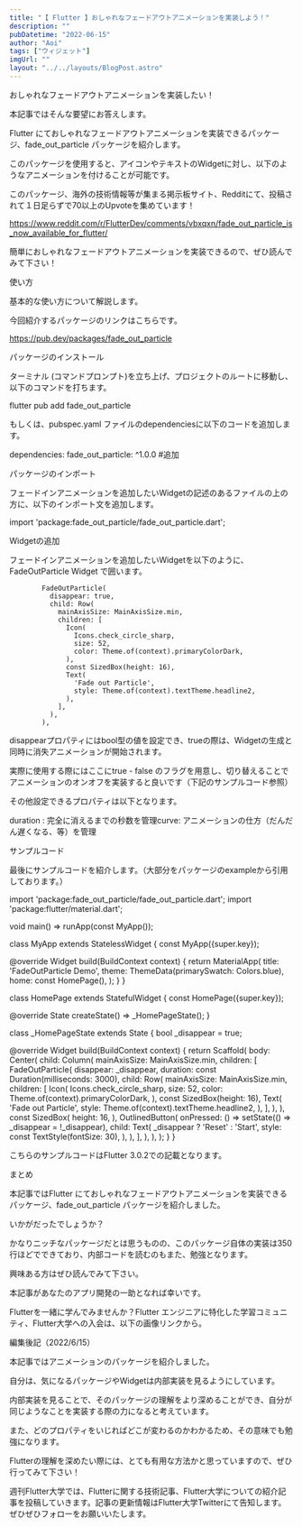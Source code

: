 ```yaml
---
title: "【 Flutter 】おしゃれなフェードアウトアニメーションを実装しよう！"
description: ""
pubDatetime: "2022-06-15"
author: "Aoi"
tags: ["ウィジェット"]
imgUrl: ""
layout: "../../layouts/BlogPost.astro"
---
```




おしゃれなフェードアウトアニメーションを実装したい！




本記事ではそんな要望にお答えします。



Flutter にておしゃれなフェードアウトアニメーションを実装できるパッケージ、fade_out_particle パッケージを紹介します。



このパッケージを使用すると、アイコンやテキストのWidgetに対し、以下のようなアニメーションを付けることが可能です。







このパッケージ、海外の技術情報等が集まる掲示板サイト、Redditにて、投稿されて１日足らずで70以上のUpvoteを集めています！




https://www.reddit.com/r/FlutterDev/comments/vbxqxn/fade_out_particle_is_now_available_for_flutter/




簡単におしゃれなフェードアウトアニメーションを実装できるので、ぜひ読んでみて下さい！



使い方



基本的な使い方について解説します。



今回紹介するパッケージのリンクはこちらです。




https://pub.dev/packages/fade_out_particle




パッケージのインストール



ターミナル (コマンドプロンプト)を立ち上げ、プロジェクトのルートに移動し、以下のコマンドを打ちます。



flutter pub add fade_out_particle



もしくは、pubspec.yaml ファイルのdependenciesに以下のコードを追加します。



dependencies:
  fade_out_particle: ^1.0.0 #追加



パッケージのインポート



フェードインアニメーションを追加したいWidgetの記述のあるファイルの上の方に、以下のインポート文を追加します。



import 'package:fade_out_particle/fade_out_particle.dart';



Widgetの追加



フェードインアニメーションを追加したいWidgetを以下のように、FadeOutParticle Widget で囲います。



            FadeOutParticle(
              disappear: true,
              child: Row(
                mainAxisSize: MainAxisSize.min,
                children: [
                  Icon(
                    Icons.check_circle_sharp,
                    size: 52,
                    color: Theme.of(context).primaryColorDark,
                  ),
                  const SizedBox(height: 16),
                  Text(
                    'Fade out Particle',
                    style: Theme.of(context).textTheme.headline2,
                  ),
                ],
              ),
            ),



disappearプロパティにはbool型の値を設定でき、trueの際は、Widgetの生成と同時に消失アニメーションが開始されます。



実際に使用する際にはここにtrue - false のフラグを用意し、切り替えることでアニメーションのオンオフを実装すると良いです（下記のサンプルコード参照）



その他設定できるプロパティは以下となります。



duration : 完全に消えるまでの秒数を管理curve: アニメーションの仕方（だんだん遅くなる、等）を管理



サンプルコード



最後にサンプルコードを紹介します。（大部分をパッケージのexampleから引用しております。）



import 'package:fade_out_particle/fade_out_particle.dart';
import 'package:flutter/material.dart';

void main() => runApp(const MyApp());

class MyApp extends StatelessWidget {
  const MyApp({super.key});

  @override
  Widget build(BuildContext context) {
    return MaterialApp(
      title: 'FadeOutParticle Demo',
      theme: ThemeData(primarySwatch: Colors.blue),
      home: const HomePage(),
    );
  }
}

class HomePage extends StatefulWidget {
  const HomePage({super.key});

  @override
  State<HomePage> createState() => _HomePageState();
}

class _HomePageState extends State<HomePage> {
  bool _disappear = true;

  @override
  Widget build(BuildContext context) {
    return Scaffold(
      body: Center(
        child: Column(
          mainAxisSize: MainAxisSize.min,
          children: [
            FadeOutParticle(
              disappear: _disappear,
              duration: const Duration(milliseconds: 3000),
              child: Row(
                mainAxisSize: MainAxisSize.min,
                children: [
                  Icon(
                    Icons.check_circle_sharp,
                    size: 52,
                    color: Theme.of(context).primaryColorDark,
                  ),
                  const SizedBox(height: 16),
                  Text(
                    'Fade out Particle',
                    style: Theme.of(context).textTheme.headline2,
                  ),
                ],
              ),
            ),
            const SizedBox(
              height: 16,
            ),
            OutlinedButton(
              onPressed: () => setState(() => _disappear = !_disappear),
              child: Text(
                _disappear ? 'Reset' : 'Start',
                style: const TextStyle(fontSize: 30),
              ),
            ),
          ],
        ),
      ),
    );
  }
}





こちらのサンプルコードはFlutter 3.0.2での記載となります。




まとめ







本記事ではFlutter にておしゃれなフェードアウトアニメーションを実装できるパッケージ、fade_out_particle パッケージを紹介しました。



いかがだったでしょうか？



かなりニッチなパッケージだとは思うものの、このパッケージ自体の実装は350行ほどでできており、内部コードを読むのもまた、勉強となります。



興味ある方はぜひ読んでみて下さい。



本記事があなたのアプリ開発の一助となれば幸いです。




Flutterを一緒に学んでみませんか？Flutter エンジニアに特化した学習コミュニティ、Flutter大学への入会は、以下の画像リンクから。










編集後記（2022/6/15）




本記事ではアニメーションのパッケージを紹介しました。



自分は、気になるパッケージやWidgetは内部実装を見るようにしています。



内部実装を見ることで、そのパッケージの理解をより深めることができ、自分が同じようなことを実装する際の力になると考えています。



また、どのプロパティをいじればどこが変わるのかわかるため、その意味でも勉強になります。



Flutterの理解を深めたい際には、とても有用な方法かと思っていますので、ぜひ行ってみて下さい！





週刊Flutter大学では、Flutterに関する技術記事、Flutter大学についての紹介記事を投稿していきます。記事の更新情報はFlutter大学Twitterにて告知します。ぜひぜひフォローをお願いいたします。

